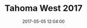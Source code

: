 ---
layout: post
title: Tahoma West 2017
date: 2017-05-05 12:04:00
description: Publishing the 2017 edition of Tahoma West Literary Arts Journal
category: design
tags: [design, publish, Tahoma West]
published: yes
---